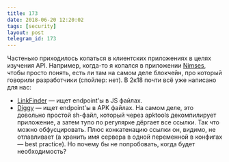 ```yaml
---
title: 173
date: 2018-06-20 12:20:02
tags: [security]
layout: post
telegram_id: 173
---
```


Частенько приходилось копаться в клиентских приложениях в целях изучения API. Например, когда-то я копался в приложении [Nimses](https://nimses.com/ru_ru), чтобы просто понять, есть ли там на самом деле блокчейн, про который говорили разработчики (спойлер: нет). В 2к18 почти всё уже написано для нас:

+ [LinkFinder](https://github.com/GerbenJavado/LinkFinder) — ищет endpoint'ы в JS файлах.
+ [Diggy](https://github.com/s0md3v/Diggy) — ищет endpoint'ы в APK файлах. На самом деле, это довольно простой sh-файл, который через apktools декомпилирует приложение, а затем тупо по регулярке дёргает все ссылки. Так что можно обфусцировать. Плюс конкатенацию ссылки он, видимо, не отлавливает (а хранить имя сервера в одной переменной в конфигах — best practice). Но почему бы не попробовать, когда будет необходимость?
